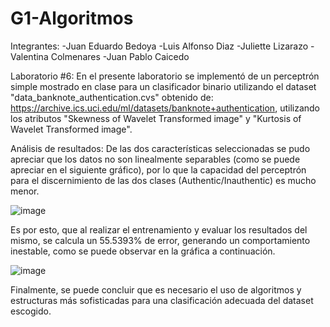 # G1-Algoritmos
Integrantes:
  -Juan Eduardo Bedoya
  -Luis Alfonso Diaz 
  -Juliette Lizarazo
  -Valentina Colmenares
  -Juan Pablo Caicedo
  
  Laboratorio #6: En el presente laboratorio se implementó de un perceptrón simple mostrado en clase para un clasificador binario utilizando el dataset "data_banknote_authentication.cvs" obtenido de: https://archive.ics.uci.edu/ml/datasets/banknote+authentication, utilizando los atributos "Skewness of Wavelet Transformed image" y "Kurtosis of Wavelet Transformed image".
  
  Análisis de resultados:
  De las dos características seleccionadas se pudo apreciar que los datos no son linealmente separables (como se puede apreciar en el siguiente gráfico), por lo que la capacidad del perceptrón para el discernimiento de las dos clases (Authentic/Inauthentic) es mucho menor.
  
  ![image](https://user-images.githubusercontent.com/95059566/173982110-7b7c9dc5-4ef9-4ece-be8d-138281ae3579.png)
  
  Es por esto, que al realizar el entrenamiento y evaluar los resultados del mismo, se calcula un 55.5393% de error, generando un comportamiento inestable, como se puede observar en la gráfica a continuación.
  
  ![image](https://user-images.githubusercontent.com/95059566/173982453-e49b3638-9a13-4627-b213-00afa4e05cf5.png)

  Finalmente, se puede concluir que es necesario el uso de algoritmos y estructuras más sofisticadas para una clasificación adecuada del dataset escogido.
